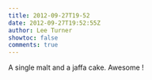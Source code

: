 ```yaml
---
title: 2012-09-27T19-52
date: 2012-09-27T19:52:55Z
author: Lee Turner
showtoc: false
comments: true
---
```


A single malt and a jaffa cake. Awesome !

